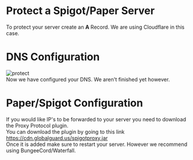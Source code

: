 # Protect a Spigot/Paper Server
To protect your server create an **A** Record. We are using Cloudflare in this case.
<br>
# DNS Configuration
![protect](https://media.discordapp.net/attachments/770367088262905859/807733666183905280/xlPKrfvUGO.png?width=959&height=220)
<br>
Now we have configured your DNS. We aren't finished yet however.
<br>
# Paper/Spigot Configuration
If you would like IP's to be forwarded to your server you need to download the Proxy Protocol plugin.
<br>
You can download the plugin by going to this link <a href="https://cdn.globalguard.us/spigotproxy.jar">https://cdn.globalguard.us/spigotproxy.jar</a>
<br>
Once it is added make sure to restart your server. However we recommend using BungeeCord/Waterfall.

